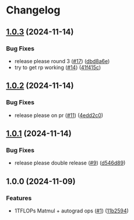 # Changelog

## [1.0.3](https://github.com/zanussbaum/surfgrad/compare/v1.0.2...v1.0.3) (2024-11-14)


### Bug Fixes

* release please round 3 ([#17](https://github.com/zanussbaum/surfgrad/issues/17)) ([dbd8a6e](https://github.com/zanussbaum/surfgrad/commit/dbd8a6ef7f716903646b0cd8d6e9c993825749e1))
* try to get rp working ([#14](https://github.com/zanussbaum/surfgrad/issues/14)) ([41f415c](https://github.com/zanussbaum/surfgrad/commit/41f415c634cc721f605b068cda98f6b2ecd411dc))

## [1.0.2](https://github.com/zanussbaum/surfgrad/compare/v1.0.1...v1.0.2) (2024-11-14)


### Bug Fixes

* release please on pr ([#11](https://github.com/zanussbaum/surfgrad/issues/11)) ([4edd2c0](https://github.com/zanussbaum/surfgrad/commit/4edd2c0cf4d05d5219aed813c2536ef1c14e9feb))

## [1.0.1](https://github.com/zanussbaum/surfgrad/compare/v1.0.0...v1.0.1) (2024-11-14)


### Bug Fixes

* release please double release ([#9](https://github.com/zanussbaum/surfgrad/issues/9)) ([d546d89](https://github.com/zanussbaum/surfgrad/commit/d546d8911247cd05fa67249f4884332ad2699275))

## 1.0.0 (2024-11-09)


### Features

* 1TFLOPs Matmul + autograd ops ([#1](https://github.com/zanussbaum/surfgrad/issues/1)) ([11b2594](https://github.com/zanussbaum/surfgrad/commit/11b25949220389fd51d119861fa6d039a565eda8))

